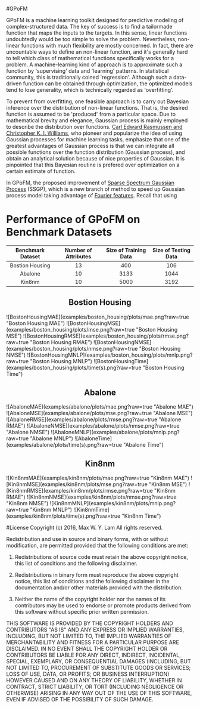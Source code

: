 #GPoFM

GPoFM is a machine learning toolkit designed for predictive modeling of
complex-structured data. The key of success is to find a tailormade function
that maps the inputs to the targets. In this sense, linear functions undoubtedly
would be too simple to solve the problem. Nevertheless, non-linear functions
with much flexibility are mostly concerned. In fact, there are uncountable ways
to define an non-linear function, and it's generally hard to tell which class of
mathematical functions specifically works for a problem. A machine-learning kind
of approach is to approximate such a function by 'supervising' data and
'learning' patterns. In statistical community, this is traditionally coined
'regression'. Although such a data-driven function can be obtained through
optimization, the optimized models tend to lose generality, which is technically
regarded as 'overfitting'.

To prevent from overfitting, one feasible approach is to carry out Bayesian
inference over the distribution of non-linear functions. That is, the desired
function is assumed to be 'produced' from a particular space. Due to
mathematical brevity and elegance, Gaussian process is mainly employed to
describe the distribution over functions. [Carl Edward Rasmussen and Christopher
K. I. Williams](http://www.gaussianprocess.org/gpml/), who pioneer and
popularize the idea of using Gaussian processes for machine learning tasks,
emphasize that one of the greatest advantages of Gaussian process is that we can
integrate all possible functions over the function distribution (Gaussian
process), and obtain an analytical solution because of nice properties of
Gaussian. It is pinpointed that this Bayesian routine is prefered over
optimization on a certain estimate of function.

In GPoFM, the 
proposed improvement of [Sparse Spectrum Gaussian Process](http://quinonero.net/Publications/lazaro-gredilla10a.pdf) (SSGP), which is a new branch of method to speed up Gaussian process model taking advantage of [Fourier features](https://papers.nips.cc/paper/3182-random-features-for-large-scale-kernel-machines.pdf). Recall that using 

# Performance of GPoFM on Benchmark Datasets
| Benchmark Dataset | Number of Attributes | Size of Training Data | Size of Testing Data |
| :---: | :---: | :---: | :---: |
| Bostion Housing | 13 | 400 | 106 |
| Abalone | 10 | 3133 | 1044 |
| Kin8nm | 10 | 5000 | 3192 |

<h2 align="center">
Bostion Housing
</h2>
![BostonHousingMAE](examples/boston_housing/plots/mae.png?raw=true "Boston Housing MAE")
![BostonHousingMSE](examples/boston_housing/plots/mse.png?raw=true "Boston Housing MSE")
![BostonHousingRMSE](examples/boston_housing/plots/rmse.png?raw=true "Boston Housing RMAE")
![BostonHousingNMSE](examples/boston_housing/plots/nmse.png?raw=true "Boston Housing NMSE")
![BostonHousingMNLP](examples/boston_housing/plots/mnlp.png?raw=true "Boston Housing MNLP")
![BostonHousingTime](examples/boston_housing/plots/time(s).png?raw=true "Boston Housing Time")
<h2 align="center">
Abalone
</h2>
![AbaloneMAE](examples/abalone/plots/mae.png?raw=true "Abalone MAE")
![AbaloneMSE](examples/abalone/plots/mse.png?raw=true "Abalone MSE")
![AbaloneRMSE](examples/abalone/plots/rmse.png?raw=true "Abalone RMAE")
![AbaloneNMSE](examples/abalone/plots/nmse.png?raw=true "Abalone NMSE")
![AbaloneMNLP](examples/abalone/plots/mnlp.png?raw=true "Abalone MNLP")
![AbaloneTime](examples/abalone/plots/time(s).png?raw=true "Abalone Time")
<h2 align="center">
Kin8nm
</h2>
![Kin8nmMAE](examples/kin8nm/plots/mae.png?raw=true "Kin8nm MAE")
![Kin8nmMSE](examples/kin8nm/plots/mse.png?raw=true "Kin8nm MSE")
![Kin8nmRMSE](examples/kin8nm/plots/rmse.png?raw=true "Kin8nm RMAE")
![Kin8nmNMSE](examples/kin8nm/plots/nmse.png?raw=true "Kin8nm NMSE")
![Kin8nmMNLP](examples/kin8nm/plots/mnlp.png?raw=true "Kin8nm MNLP")
![Kin8nmTime](examples/kin8nm/plots/time(s).png?raw=true "Kin8nm Time")

#License
Copyright (c) 2016, Max W. Y. Lam
All rights reserved.

Redistribution and use in source and binary forms, with or without modification, are permitted provided that the following conditions are met:

1. Redistributions of source code must retain the above copyright notice, this list of conditions and the following disclaimer.

2. Redistributions in binary form must reproduce the above copyright notice, this list of conditions and the following disclaimer in the documentation and/or other materials provided with the distribution.

3. Neither the name of the copyright holder nor the names of its contributors may be used to endorse or promote products derived from this software without specific prior written permission.

THIS SOFTWARE IS PROVIDED BY THE COPYRIGHT HOLDERS AND CONTRIBUTORS "AS IS" AND ANY EXPRESS OR IMPLIED WARRANTIES, INCLUDING, BUT NOT LIMITED TO, THE IMPLIED WARRANTIES OF MERCHANTABILITY AND FITNESS FOR A PARTICULAR PURPOSE ARE DISCLAIMED. IN NO EVENT SHALL THE COPYRIGHT HOLDER OR CONTRIBUTORS BE LIABLE FOR ANY DIRECT, INDIRECT, INCIDENTAL, SPECIAL, EXEMPLARY, OR CONSEQUENTIAL DAMAGES (INCLUDING, BUT NOT LIMITED TO, PROCUREMENT OF SUBSTITUTE GOODS OR SERVICES; LOSS OF USE, DATA, OR PROFITS; OR BUSINESS INTERRUPTION) HOWEVER CAUSED AND ON ANY THEORY OF LIABILITY, WHETHER IN CONTRACT, STRICT LIABILITY, OR TORT (INCLUDING NEGLIGENCE OR OTHERWISE) ARISING IN ANY WAY OUT OF THE USE OF THIS SOFTWARE, EVEN IF ADVISED OF THE POSSIBILITY OF SUCH DAMAGE.